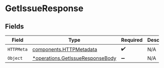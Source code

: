 # GetIssueResponse


## Fields

| Field                                                                               | Type                                                                                | Required                                                                            | Description                                                                         |
| ----------------------------------------------------------------------------------- | ----------------------------------------------------------------------------------- | ----------------------------------------------------------------------------------- | ----------------------------------------------------------------------------------- |
| `HTTPMeta`                                                                          | [components.HTTPMetadata](../../models/components/httpmetadata.md)                  | :heavy_check_mark:                                                                  | N/A                                                                                 |
| `Object`                                                                            | [*operations.GetIssueResponseBody](../../models/operations/getissueresponsebody.md) | :heavy_minus_sign:                                                                  | N/A                                                                                 |